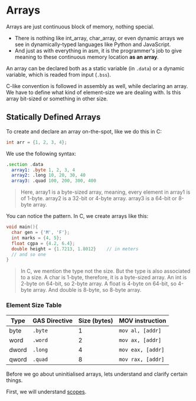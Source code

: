 # Arrays

Arrays are just continuous block of memory, nothing special.
  - There is nothing like int_array, char_array, or even dynamic arrays we see in dynamically-typed languages like Python and JavaScript.
  - And just as with everything in asm, it is the programmer's job to give meaning to these continuous memory location **as an array**.

An array can be declared both as a static variable (in `.data`) or a dynamic variable, which is readed from input (`.bss`).

C-like convention is followed in assembly as well, while declaring an array. We have to define what kind of element-size we are dealing with. Is this array bit-sized or something in other size.

## Statically Defined Arrays

To create and declare an array on-the-spot, like we do this in C:
```c
int arr = {1, 2, 3, 4};
```

We use the following syntax:
```asm
.section .data
  array1: .byte 1, 2, 3, 4
  array2: .long 10, 20, 30, 40
  array3: .quad 100, 200, 300, 400
```
> Here, array1 is a byte-sized array, meaning, every element in array1 is of 1-byte.
> array2 is a 32-bit or 4-byte array.
> array3 is a 64-bit or 8-byte array.

You can notice the pattern. In C, we create arrays like this:

```c
void main(){
  char gen = {'M', 'F'};
  int marks = {4, 5};
  float cgpa = {4.2, 6.4};
  double height = {1.7213, 1.8012}    // in meters
  // and so one
}
```
> In C, we mention the type not the size. But the type is also associated to a size.
> A char is 1-byte, therefore, it is a byte-sized array.
> An int is 2-byte on 64-bit, so 2-byte array.
> A float is 4-byte on 64-bit, so 4-byte array.
> And double is 8-byte, so 8-byte array.

### Element Size Table

| Type  | GAS Directive | Size (bytes) | MOV instruction   |
| ----- | ------------- | ------------ | ----------------- |
| byte  | `.byte`       | 1            | `mov al, [addr]`  |
| word  | `.word`       | 2            | `mov ax, [addr]`  |
| dword | `.long`       | 4            | `mov eax, [addr]` |
| qword | `.quad`       | 8            | `mov rax, [addr]` |

Before we go about uninitialised arrays, lets understand and clarify certain things.

First, we will understand [scopes](./scope.md).